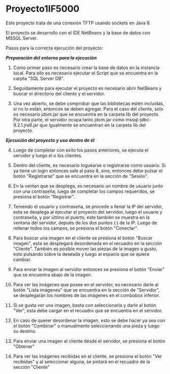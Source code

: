 # Proyecto1IF5000
Este proyecto trata de una conexión TFTP usando sockets en Java 8.

El proyecto se desarrollo con el IDE NetBeans y la base de datos con MSSQL Server.

Pasos para la correcta ejecución del proyecto:

*******************Preparación del entorno para la ejecución*******************

1.  Como primer paso es necesario crear la base de datos en la instancia local.
    Para ello es necesario ejecutar el Script que se encuentra en la carpta "SQL Server DB".

2.  Seguidamente para ejecutar el proyecto es necesario abrir NetBeans y buscar
    el directorio del cliente y el servidor.

3.  Una vez abierto, se debe comprobar que las bibliotecas estén incluidas, si no
    lo están, entonces se deben agregar. Para el caso del cliente, solo es necesario
    jdom.jar que se encuentra en la carpeta lib del proyecto. Por otra parte, el
    servidor ocupa tanto jdom.jar como mssql-jdbc-9.2.1.jre8.jar que igualmente se
    encuentran en la carpeta lib del proyecto.
    
*******************Ejecución del proyecto y uso dentro de él*******************

4.  Luego de completar con exito los pasos anteriores, se ejecuta el servidor y luego
    el o los clientes.

5.  Dentro del cliente, es necesario loguearse o registrarse como usuario. Si ya tiene
    un login entonces sale al paso 8, sino, entonces debe pulsar el botón "Registrarse"
    que se encuentra en la sección de "Sesión".

7.  En la ventan que se desplega, es necesario un nombre de usuario junto con una
    contraseña, luego de completar los campos requeridos, se presiona el botón
    "Registrar".

8.  Teniendo el usuario y contraseña, se procede a llenar la IP del servidor, esta se
    desplega al ejecutar el proyecto del servidor, luego el usuario y contraseña, y por
    último el puerto, este también se muestra en la ventana del servidor, depués de los
    dos puntos (:) de la IP. Luego de rellenar todos los campos, se presiona el botón
    "Conectar".

9.  Para buscar una imagen en el cliente se presiona el botón "Buscar imagen", esta se
    desplegará desordenada en el recuadro en la sección "Cliente". También es posible
    mover las piezas de la imagen a gusto, esto pulsando sobre la deseada y luego al
    espacio que se quiera cambiar.

10. Para enviar la imagen al servidor entonces se presiona el botón "Enviar" que
    se encuentra abajo de la imagen.

11. Para ver las imágenes que posee en el servidor, es necesario darle al botón
    "Lista imagenes" que se encuentra en la sección de "Servidor", se desplegarán
    los nombres de las imágenes en el combobox inferior.

12. Si se gusta ver una imagen, basta con seleccionarla y darle al botón "Ver", esta
    debe cargar en el recuadro que se encuentra en el servidor.
    
13. En caso de querer desordenar la imagen, esto se debe hacer ya sea con el botón
    "Combinar" o manualmente seleccionando una pieza y luego su destino.
    
14. Para enviar una imagen al cliente desde el servidor, se presiona el botón "Obtener"
    
15. Para ver las imágenes recibidas en el cliente, se presiona el botón "Ver recibidas"
    y al seleccionar alguna, se pintará en el recuadro de la sección "Cliente"
